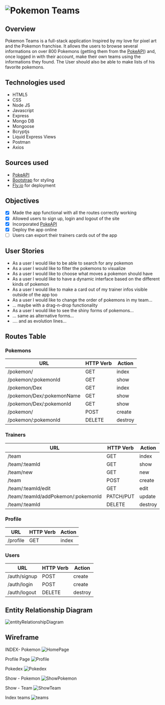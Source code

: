 # ![Pokemon Teams](./public/logo.png)

## Overview
Pokemon Teams is a full-stack application Inspired by my love for pixel art and the Pokemon franchise. It allows the users to browse several informations on over 800 Pokemons (getting them from the [PokeAPI](https://pokeapi.co)) and, once logged in with their account, make their own teams using the informations they found.
The User should also be able to make lists of his favorite pokemons.

## Technologies used
- HTML5
- CSS
- Node JS
- Javascript
- Express
- Mongo DB
- Mongoose
- Bcryptjs
- Liquid Express Views
- Postman
- Axios

## Sources used
- [PokeAPI](https://pokeapi.co) 
- [Bootstrap](https://getbootstrap.com/docs/5.3/getting-started/introduction/) for styling
- [Fly.io](https://fly.io) for deployment

## Objectives
- [x] Made the app functional with all the routes correctly working
- [x] Allowed users to sign up, login and logout of the site
- [x] Incorporated [PokeAPI](https://pokeapi.co)
- [x] Deploy the app online
- [ ] Users can export their trainers cards out of the app

## User Stories
- As a user I would like to be able to search for any pokemon 
- As a user I would like to filter the pokemons to visualize
- As a user I would like to choose what moves a pokemon should have
- As a user I would like to have a dynamic interface based on the different kinds of pokemon
- As a user I would like to make a card out of my trainer infos visible outside of the app too
- As a user I would like to change the order of pokemons in my team...
- ... maybe with a drag-n-drop functionality
- As a user I would like to see the shiny forms of pokemons...
- ... same as alternative forms...
- .... and as evolution lines...


## Routes Table

### Pokemons

| **URL** | **HTTP Verb** | **Action** |
|------|---------------|---------|
| /pokemon/ | GET | index   |
| /pokemon/:pokemonId |  GET | show   |
| /pokemon/Dex | GET | index   |
| /pokemon/Dex/:pokemonName |  GET | show   |
| /pokemon/Dex/:pokemonId |  GET | show   |
| /pokemon/ |  POST |  create |
| /pokemon/:pokemonId | DELETE  |  destroy |

### Trainers
| **URL** | **HTTP Verb** | **Action** |
|------|---------------|---------|
| /team | GET | index   |
| /team/:teamId |  GET | show   |
| /team/new|  GET |  new     |
| /team  |  POST |  create |
| /team/:teamId/edit | GET |  edit      |
| /team/:teamId/addPokemon/:pokemonId| PATCH/PUT |  update |
| /team/:teamId | DELETE  |  destroy |

### Profile
| **URL** | **HTTP Verb** | **Action** |
|------|---------------|---------|
| /profile | GET | index   |

### Users
| **URL**          | **HTTP Verb**|**Action**|
|------------------|--------------|----------|
| /auth/signup    | POST         | create  
| /auth/login     | POST         | create       
| /auth/logout    | DELETE       | destroy  


## Entity Relationship Diagram
![entityRelationshipDiagram](/img/ERD.png)

## Wireframe
INDEX- Pokemon
![HomePage](/img/home.png)

Profile Page
![Profile](/img/profile.png)

Pokedex
![Pokedex](/img/pokedex.png)

Show - Pokemon
![ShowPokemon](/img/show.png)

Show - Team
![ShowTeam](/img/showteam.png)

Index teams
![teams](/img/teams.png)
